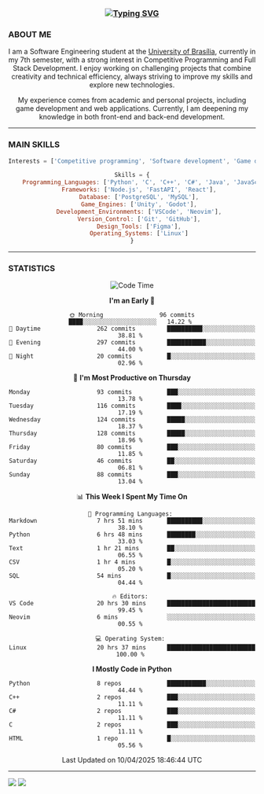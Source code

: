 <center>
<h3 align="center"> <a href="https://git.io/typing-svg"><img src="https://readme-typing-svg.demolab.com?font=Fira+Code&size=35&duration=4000&pause=1000&center=true&vCenter=true&width=500&height=70&lines=Hi+there!;I'm+Diego+Carlito!" alt="Typing SVG" /></a> </h3>

<h3 align="left"> ABOUT ME </h3>

I am a Software Engineering student at the [University of Brasília](https://international.unb.br/), currently in my 7th semester, with a strong interest in Competitive Programming and Full Stack Development. I enjoy working on challenging projects that combine creativity and technical efficiency, always striving to improve my skills and explore new technologies.  

My experience comes from academic and personal projects, including game development and web applications. Currently, I am deepening my knowledge in both front-end and back-end development.

---

<h3 align="left"> MAIN SKILLS </h3>

```javascript
Interests = ['Competitive programming', 'Software development', 'Game development', 'Artificial intelligence']

Skills = {
    Programming_Languages: ['Python', 'C', 'C++', 'C#', 'Java', 'JavaScript', 'HTML', 'CSS'],
    Frameworks: ['Node.js', 'FastAPI', 'React'],
    Database: ['PostgreSQL', 'MySQL'],
    Game_Engines: ['Unity', 'Godot'],
    Development_Environments: ['VSCode', 'Neovim'],
    Version_Control: ['Git', 'GitHub'],
    Design_Tools: ['Figma'],
    Operating_Systems: ['Linux']
}
```

---

<h3 align="left"> STATISTICS </h3>

<!--START_SECTION:waka-->
![Code Time](http://img.shields.io/badge/Code%20Time-101%20hrs%2048%20mins-blue)

**I'm an Early 🐤** 

```text
🌞 Morning                96 commits          ████░░░░░░░░░░░░░░░░░░░░░   14.22 % 
🌆 Daytime                262 commits         ██████████░░░░░░░░░░░░░░░   38.81 % 
🌃 Evening                297 commits         ███████████░░░░░░░░░░░░░░   44.00 % 
🌙 Night                  20 commits          █░░░░░░░░░░░░░░░░░░░░░░░░   02.96 % 
```
📅 **I'm Most Productive on Thursday** 

```text
Monday                   93 commits          ███░░░░░░░░░░░░░░░░░░░░░░   13.78 % 
Tuesday                  116 commits         ████░░░░░░░░░░░░░░░░░░░░░   17.19 % 
Wednesday                124 commits         █████░░░░░░░░░░░░░░░░░░░░   18.37 % 
Thursday                 128 commits         █████░░░░░░░░░░░░░░░░░░░░   18.96 % 
Friday                   80 commits          ███░░░░░░░░░░░░░░░░░░░░░░   11.85 % 
Saturday                 46 commits          ██░░░░░░░░░░░░░░░░░░░░░░░   06.81 % 
Sunday                   88 commits          ███░░░░░░░░░░░░░░░░░░░░░░   13.04 % 
```


📊 **This Week I Spent My Time On** 

```text
💬 Programming Languages: 
Markdown                 7 hrs 51 mins       ██████████░░░░░░░░░░░░░░░   38.10 % 
Python                   6 hrs 48 mins       ████████░░░░░░░░░░░░░░░░░   33.03 % 
Text                     1 hr 21 mins        ██░░░░░░░░░░░░░░░░░░░░░░░   06.55 % 
CSV                      1 hr 4 mins         █░░░░░░░░░░░░░░░░░░░░░░░░   05.20 % 
SQL                      54 mins             █░░░░░░░░░░░░░░░░░░░░░░░░   04.44 % 

🔥 Editors: 
VS Code                  20 hrs 30 mins      █████████████████████████   99.45 % 
Neovim                   6 mins              ░░░░░░░░░░░░░░░░░░░░░░░░░   00.55 % 

💻 Operating System: 
Linux                    20 hrs 37 mins      █████████████████████████   100.00 % 
```

**I Mostly Code in Python** 

```text
Python                   8 repos             ███████████░░░░░░░░░░░░░░   44.44 % 
C++                      2 repos             ███░░░░░░░░░░░░░░░░░░░░░░   11.11 % 
C#                       2 repos             ███░░░░░░░░░░░░░░░░░░░░░░   11.11 % 
C                        2 repos             ███░░░░░░░░░░░░░░░░░░░░░░   11.11 % 
HTML                     1 repo              █░░░░░░░░░░░░░░░░░░░░░░░░   05.56 % 
```




 Last Updated on 10/04/2025 18:46:44 UTC
<!--END_SECTION:waka-->

---
<div align="left"> 
  <a href = "mailto:diego.carlito01@gmail.com"><img src="https://img.shields.io/badge/-Gmail-%23333?style=for-the-badge&logo=gmail&logoColor=white" target="_blank"></a>
  <a href="https://www.linkedin.com/in/diegocarlito" target="_blank"><img src="https://img.shields.io/badge/-LinkedIn-%230077B5?style=for-the-badge&logo=linkedin&logoColor=white" target="_blank"></a> 
</div>
</center>
